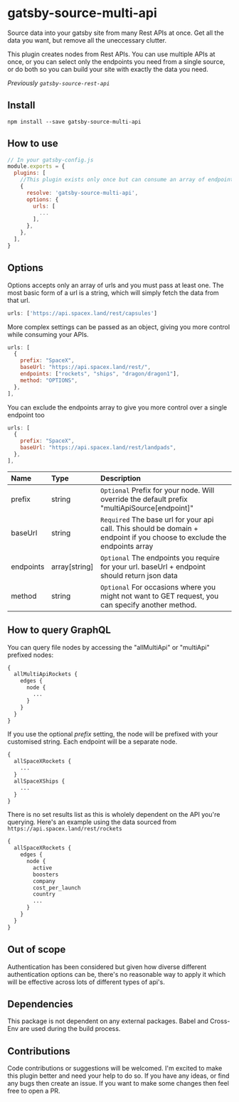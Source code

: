 # gatsby-source-multi-api

Source data into your gatsby site from many Rest APIs at once. Get all the data you want, but remove all the uneccessary clutter.

This plugin creates nodes from Rest APIs. You can use multiple APIs at once, or you can select only the endpoints you need from a single source, or do both so you can build your site with exactly the data you need.

_Previously `gatsby-source-rest-api`_

## Install

`npm install --save gatsby-source-multi-api`

## How to use

```js
// In your gatsby-config.js
module.exports = {
  plugins: [
    //This plugin exists only once but can consume an array of endpoints
    {
      resolve: 'gatsby-source-multi-api',
      options: {
        urls: [
          ...
        ],
      },
    },
  ],
}
```

## Options

Options accepts only an array of urls and you must pass at least one. The most basic form of a url is a string, which will simply fetch the data from that url.

```js
urls: ['https://api.spacex.land/rest/capsules']
```

More complex settings can be passed as an object, giving you more control while consuming your APIs.

```js
urls: [
  {
    prefix: "SpaceX",
    baseUrl: "https://api.spacex.land/rest/",
    endpoints: ["rockets", "ships", "dragon/dragon1"],
    method: "OPTIONS",
  },
],
```

You can exclude the endpoints array to give you more control over a single endpoint too

```js
urls: [
  {
    prefix: "SpaceX",
    baseUrl: "https://api.spacex.land/rest/landpads",
  },
],
```

| **Name**  | **Type**      | **Description**                                                                                                          |
| :-------- | :------------ | :----------------------------------------------------------------------------------------------------------------------- |
| prefix    | string        | `Optional` Prefix for your node. Will override the default prefix "multiApiSource[endpoint]"                             |
| baseUrl   | string        | `Required` The base url for your api call. This should be domain + endpoint if you choose to exclude the endpoints array |
| endpoints | array[string] | `Optional` The endpoints you require for your url. baseUrl + endpoint should return json data                            |
| method    | string        | `Optional` For occasions where you might not want to GET request, you can specify another method.                        |

## How to query GraphQL

You can query file nodes by accessing the "allMultiApi" or "multiApi" prefixed nodes:

```graphql
{
  allMultiApiRockets {
    edges {
      node {
        ...
      }
    }
  }
}
```

If you use the optional _prefix_ setting, the node will be prefixed with your customised string. Each endpoint will be a separate node.

```graphql
{
  allSpaceXRockets {
    ...
  }
  allSpaceXShips {
    ...
  }
}
```

There is no set results list as this is wholely dependent on the API you're querying. Here's an example using the data sourced from `https://api.spacex.land/rest/rockets`

```graphql
{
  allSpaceXRockets {
    edges {
      node {
        active
        boosters
        company
        cost_per_launch
        country
        ...
      }
    }
  }
}
```

## Out of scope

Authentication has been considered but given how diverse different authentication options can be, there's no reasonable way to apply it which will be effective across lots of different types of api's.

## Dependencies

This package is not dependent on any external packages.
Babel and Cross-Env are used during the build process.

## Contributions

Code contributions or suggestions will be welcomed. I'm excited to make this plugin better and need your help to do so. If you have any ideas, or find any bugs then create an issue. If you want to make some changes then feel free to open a PR.
